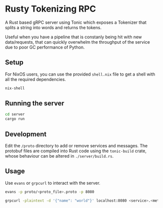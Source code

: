# Rusty Tokenizing RPC

A Rust based gRPC server using Tonic which exposes a Tokenizer that splits a string into words and returns the tokens.

Useful when you have a pipeline that is constanly being hit with new data/requests, that can quickly overwhelm the throughput of the service due to poor GC performance of Python.

## Setup

For NixOS users, you can use the provided `shell.nix` file to get a shell with all the required dependencies.

```bash
nix-shell
```

## Running the server

```bash
cd server
cargo run
```

## Development

Edit the `/proto` directory to add or remove services and messages. The protobuf files are compiled into Rust code using the `tonic-build` crate, whose behaviour can be altered in `./server/build.rs`.

## Usage

Use `evans` or `grpcurl` to interact with the server.

```bash
evans -p proto/<proto_file>.proto -p 8080
```

```bash
grpcurl -plaintext -d '{"name": "world"}' localhost:8080 <service>.<method>
```

